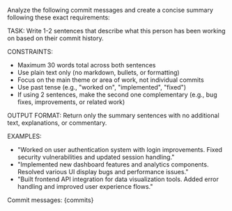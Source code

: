 Analyze the following commit messages and create a concise summary following these exact requirements:

TASK: Write 1-2 sentences that describe what this person has been working on based on their commit history.

CONSTRAINTS:
- Maximum 30 words total across both sentences
- Use plain text only (no markdown, bullets, or formatting)
- Focus on the main theme or area of work, not individual commits
- Use past tense (e.g., "worked on", "implemented", "fixed")
- If using 2 sentences, make the second one complementary (e.g., bug fixes, improvements, or related work)

OUTPUT FORMAT:
Return only the summary sentences with no additional text, explanations, or commentary.

EXAMPLES:
- "Worked on user authentication system with login improvements. Fixed security vulnerabilities and updated session handling."
- "Implemented new dashboard features and analytics components. Resolved various UI display bugs and performance issues."
- "Built frontend API integration for data visualization tools. Added error handling and improved user experience flows."

Commit messages:
{commits}